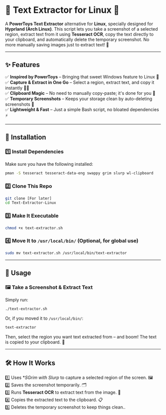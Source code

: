 
# 📸 Text Extractor for Linux 🚀

A **PowerToys Text Extractor** alternative for **Linux**, specially designed for **Hyprland (Arch Linux)**. This script lets you take a screenshot of a selected region, extract text from it using **Tesseract OCR**, copy the text directly to your clipboard, and automatically delete the temporary screenshot. No more manually saving images just to extract text! 🎉

---

## ✨ Features

✅ **Inspired by PowerToys** – Bringing that sweet Windows feature to Linux 🐧  
✅ **Capture & Extract in One Go** – Select a region, extract text, and copy it instantly 📜✨  
✅ **Clipboard Magic** – No need to manually copy-paste; it's done for you 🔗  
✅ **Temporary Screenshots** – Keeps your storage clean by auto-deleting screenshots 🧹  
✅ **Lightweight & Fast** – Just a simple Bash script, no bloated dependencies ⚡  

---

## 🚀 Installation

### 1️⃣ Install Dependencies
Make sure you have the following installed:

```bash
pman -S tesseract tesseract-data-eng swappy grim slurp wl-clipboard
```

### 2️⃣ Clone This Repo
```bash
git clone [For later]
cd Text-Extractor-Linux
```

### 3️⃣ Make It Executable
```bash
chmod +x text-extractor.sh
```

### 4️⃣ Move It to `/usr/local/bin/` (Optional, for global use)
```bash
sudo mv text-extractor.sh /usr/local/bin/text-extractor
```

---

## 🎯 Usage

### 🖼️ Take a Screenshot & Extract Text
Simply run:
```bash
./text-extractor.sh
```
Or, if you moved it to `/usr/local/bin/`:
```bash
text-extractor
```
Then, select the region you want text extracted from – and boom! The text is copied to your clipboard. 🎉

---

## 🛠️ How It Works
1️⃣ Uses **SGrim with Slurp* to capture a selected region of the screen. 🖼️  
2️⃣ Saves the screenshot temporarily. 🗂️  
3️⃣ Runs **Tesseract OCR** to extract text from the image. 🔎  
4️⃣ Copies the extracted text to the clipboard. 📋  
5️⃣ Deletes the temporary screenshot to keep things clean..

